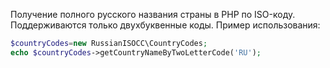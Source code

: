 Получение полного русского названия страны в PHP по ISO-коду.
Поддерживаются только двухбуквенные коды.
Пример использования:

```PHP        
$countryCodes=new RussianISOCC\CountryCodes;
echo $countryCodes->getCountryNameByTwoLetterCode('RU');
```